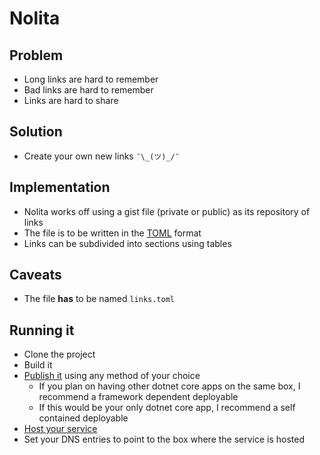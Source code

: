 # Nolita

## Problem

- Long links are hard to remember
- Bad links are hard to remember
- Links are hard to share

## Solution

- Create your own new links `¯\_(ツ)_/¯`

## Implementation

- Nolita works off using a gist file (private or public) as its repository of links
- The file is to be written in the [TOML](https://github.com/toml-lang/toml) format 
- Links can be subdivided into sections using tables

## Caveats

- The file **has** to be named `links.toml` 

## Running it

- Clone the project
- Build it
- [Publish it](https://docs.microsoft.com/en-us/dotnet/core/deploying/deploy-with-cli) using any method of your choice
  - If you plan on having other dotnet core apps on the same box, I recommend a framework dependent deployable
  - If this would be your only dotnet core app, I recommend a self contained deployable
- [Host your service](https://docs.microsoft.com/en-us/aspnet/core/host-and-deploy/?view=aspnetcore-2.2)
- Set your DNS entries to point to the box where the service is hosted
